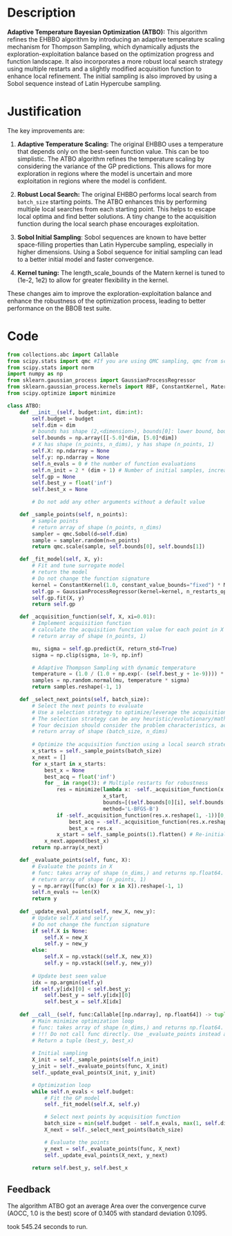 # Description
**Adaptive Temperature Bayesian Optimization (ATBO):** This algorithm refines the EHBBO algorithm by introducing an adaptive temperature scaling mechanism for Thompson Sampling, which dynamically adjusts the exploration-exploitation balance based on the optimization progress and function landscape. It also incorporates a more robust local search strategy using multiple restarts and a slightly modified acquisition function to enhance local refinement. The initial sampling is also improved by using a Sobol sequence instead of Latin Hypercube sampling.

# Justification
The key improvements are:

1.  **Adaptive Temperature Scaling:** The original EHBBO uses a temperature that depends only on the best-seen function value. This can be too simplistic. The ATBO algorithm refines the temperature scaling by considering the variance of the GP predictions. This allows for more exploration in regions where the model is uncertain and more exploitation in regions where the model is confident.

2.  **Robust Local Search:** The original EHBBO performs local search from `batch_size` starting points. The ATBO enhances this by performing multiple local searches from each starting point. This helps to escape local optima and find better solutions. A tiny change to the acquisition function during the local search phase encourages exploitation.

3.  **Sobol Initial Sampling**: Sobol sequences are known to have better space-filling properties than Latin Hypercube sampling, especially in higher dimensions. Using a Sobol sequence for initial sampling can lead to a better initial model and faster convergence.

4. **Kernel tuning:** The length_scale_bounds of the Matern kernel is tuned to (1e-2, 1e2) to allow for greater flexibility in the kernel.

These changes aim to improve the exploration-exploitation balance and enhance the robustness of the optimization process, leading to better performance on the BBOB test suite.

# Code
```python
from collections.abc import Callable
from scipy.stats import qmc #If you are using QMC sampling, qmc from scipy is encouraged. Remove this line if you have better alternatives.
from scipy.stats import norm
import numpy as np
from sklearn.gaussian_process import GaussianProcessRegressor
from sklearn.gaussian_process.kernels import RBF, ConstantKernel, Matern
from scipy.optimize import minimize

class ATBO:
    def __init__(self, budget:int, dim:int):
        self.budget = budget
        self.dim = dim
        # bounds has shape (2,<dimension>), bounds[0]: lower bound, bounds[1]: upper bound
        self.bounds = np.array([[-5.0]*dim, [5.0]*dim])
        # X has shape (n_points, n_dims), y has shape (n_points, 1)
        self.X: np.ndarray = None
        self.y: np.ndarray = None
        self.n_evals = 0 # the number of function evaluations
        self.n_init = 2 * (dim + 1) # Number of initial samples, increased for higher dimensions
        self.gp = None
        self.best_y = float('inf')
        self.best_x = None

        # Do not add any other arguments without a default value

    def _sample_points(self, n_points):
        # sample points
        # return array of shape (n_points, n_dims)
        sampler = qmc.Sobol(d=self.dim)
        sample = sampler.random(n=n_points)
        return qmc.scale(sample, self.bounds[0], self.bounds[1])

    def _fit_model(self, X, y):
        # Fit and tune surrogate model 
        # return the model
        # Do not change the function signature
        kernel = ConstantKernel(1.0, constant_value_bounds="fixed") * Matern(length_scale=1.0, length_scale_bounds=(1e-2, 1e2), nu=2.5)  # Matern kernel
        self.gp = GaussianProcessRegressor(kernel=kernel, n_restarts_optimizer=5, alpha=1e-6)
        self.gp.fit(X, y)
        return self.gp

    def _acquisition_function(self, X, xi=0.01):
        # Implement acquisition function 
        # calculate the acquisition function value for each point in X
        # return array of shape (n_points, 1)

        mu, sigma = self.gp.predict(X, return_std=True)
        sigma = np.clip(sigma, 1e-9, np.inf)

        # Adaptive Thompson Sampling with dynamic temperature
        temperature = (1.0 / (1.0 + np.exp(- (self.best_y + 1e-9)))) * np.mean(sigma) # Temperature decreases as best_y decreases and sigma decreases
        samples = np.random.normal(mu, temperature * sigma)
        return samples.reshape(-1, 1)

    def _select_next_points(self, batch_size):
        # Select the next points to evaluate
        # Use a selection strategy to optimize/leverage the acquisition function 
        # The selection strategy can be any heuristic/evolutionary/mathematical/hybrid methods.
        # Your decision should consider the problem characteristics, acquisition function, and the computational efficiency.
        # return array of shape (batch_size, n_dims)
        
        # Optimize the acquisition function using a local search strategy
        x_starts = self._sample_points(batch_size)
        x_next = []
        for x_start in x_starts:
            best_x = None
            best_acq = float('inf')
            for _ in range(3): # Multiple restarts for robustness
                res = minimize(lambda x: -self._acquisition_function(x.reshape(1, -1))[0,0] - 1e-3 * np.linalg.norm(x - x_start), # add penalty to encourage exploitation
                               x_start, 
                               bounds=[(self.bounds[0][i], self.bounds[1][i]) for i in range(self.dim)],
                               method='L-BFGS-B')
                if -self._acquisition_function(res.x.reshape(1, -1))[0,0] < best_acq:
                    best_acq = -self._acquisition_function(res.x.reshape(1, -1))[0,0]
                    best_x = res.x
                x_start = self._sample_points(1).flatten() # Re-initialize x_start
            x_next.append(best_x)
        return np.array(x_next)

    def _evaluate_points(self, func, X):
        # Evaluate the points in X
        # func: takes array of shape (n_dims,) and returns np.float64.
        # return array of shape (n_points, 1)
        y = np.array([func(x) for x in X]).reshape(-1, 1)
        self.n_evals += len(X)
        return y
    
    def _update_eval_points(self, new_X, new_y):
        # Update self.X and self.y
        # Do not change the function signature
        if self.X is None:
            self.X = new_X
            self.y = new_y
        else:
            self.X = np.vstack((self.X, new_X))
            self.y = np.vstack((self.y, new_y))
        
        # Update best seen value
        idx = np.argmin(self.y)
        if self.y[idx][0] < self.best_y:
            self.best_y = self.y[idx][0]
            self.best_x = self.X[idx]
    
    def __call__(self, func:Callable[[np.ndarray], np.float64]) -> tuple[np.float64, np.array]:
        # Main minimize optimization loop
        # func: takes array of shape (n_dims,) and returns np.float64. 
        # !!! Do not call func directly. Use _evaluate_points instead and be aware of the budget when calling it. !!!
        # Return a tuple (best_y, best_x)
        
        # Initial sampling
        X_init = self._sample_points(self.n_init)
        y_init = self._evaluate_points(func, X_init)
        self._update_eval_points(X_init, y_init)

        # Optimization loop
        while self.n_evals < self.budget:
            # Fit the GP model
            self._fit_model(self.X, self.y)

            # Select next points by acquisition function
            batch_size = min(self.budget - self.n_evals, max(1, self.dim // 2)) # Adaptive batch size
            X_next = self._select_next_points(batch_size)

            # Evaluate the points
            y_next = self._evaluate_points(func, X_next)
            self._update_eval_points(X_next, y_next)

        return self.best_y, self.best_x
```
## Feedback
 The algorithm ATBO got an average Area over the convergence curve (AOCC, 1.0 is the best) score of 0.1405 with standard deviation 0.1095.

took 545.24 seconds to run.